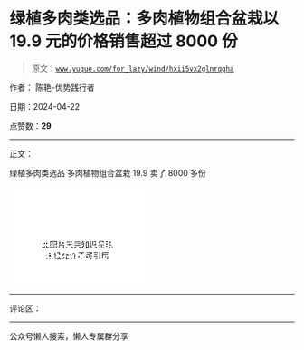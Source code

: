 # 绿植多肉类选品：多肉植物组合盆栽以 19.9 元的价格销售超过 8000 份

> 原文：[`www.yuque.com/for_lazy/wind/hxii5vx2glnrqqha`](https://www.yuque.com/for_lazy/wind/hxii5vx2glnrqqha)

作者： 陈艳-优势践行者

日期：2024-04-22

点赞数：**29**

* * *

正文：

绿植多肉类选品 多肉植物组合盆栽 19.9 卖了 8000 多份

![](img/9182ca19da78213402c3685b03cb10f4.png)

* * *

评论区：

* * *

公众号懒人搜索，懒人专属群分享